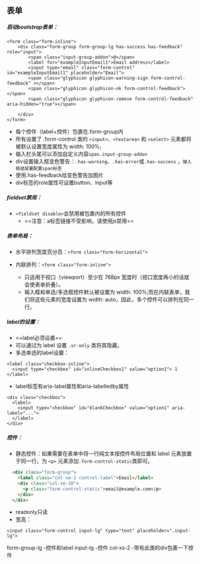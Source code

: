 ## 表单
##### 启动bootstrap表单：
```
<form class="form-inline">
    <div class="form-group form-group-lg has-success has-feedback" role="input">
        <span class="input-group-addon">@</span>
        <label for="exampleInputEmail1">Email address</label>
        <input type="email" class="form-control" id="exampleInputEmail1" placeholder="Email">
        <span class="glyphicon glyphicon-warning-sign form-control-feedback" ></span>
        <span class="glyphicon glyphicon-ok form-control-feedback"></span>
        <span class="glyphicon glyphicon-remove form-control-feedback" aria-hidden="true"></span>

    </div>
</form>
```
- 每个控件（label+控件）包裹在.form-group内
- 所有设置了 .form-control 类的 ```<input>```、```<textarea>``` 和 ```<select>``` 元素都将被默认设置宽度属性为 width: 100%;
- 输入栏头尾可以添加自定义内容```span.input-group-addon```
- div设置输入框变色警告：```.has-warning```、```.has-error```或```.has-success``` ，` 输入框结尾要配置span标签 `
- 使用.has-feedback给变色警告加图片
- div标签的role属性可设置button、input等

##### fieldset禁用：
- ```<fieldset disable>```会禁用被包裹内的所有控件  
    * ==注意：a标签链接不受影响，请使用js禁用==

##### 表单布局：
- 水平排列宽度百分百：```<form class="form-horizontal">```  

- 内联排列：```<form class="form-inline">```
    - 只适用于视口（viewport）至少在 768px 宽度时（视口宽度再小的话就会使表单折叠）。
    - 输入框和单选/多选框控件默认被设置为 width: 100%;而在内联表单，我们将这些元素的宽度设置为 width: auto，因此，多个控件可以排列在同一行。

##### label的设置：
- ==label必须设置==
- 可以通过为 label 设置 ```.sr-only``` 类将其隐藏。
- 多选单选的label设置：
```
<label class="checkbox-inline">
  <input type="checkbox" id="inlineCheckbox1" value="option1"> 1
</label>
```
- label标签有aria-label属性和aria-labelledby属性
```
<div class="checkbox">
  <label>
    <input type="checkbox" id="blankCheckbox" value="option1" aria-label="...">
  </label>
</div>
```

##### 控件：
- 静态控件：如果需要在表单中将一行纯文本按控件布局位置和 label 元素放置于同一行，为 ```<p>``` 元素添加```.form-control-static```类即可。
```html
  <div class="form-group">
    <label class="col-sm-2 control-label">Email</label>
    <div class="col-sm-10">
      <p class="form-control-static">email@example.com</p>
    </div>
  </div>
```
- readonly只读
- 宽高：
```
<input class="form-control input-lg" type="text" placeholder=".input-lg">

```
form-group-lg -控件和label
input-lg -控件
col-xs-2 -带有此类的div包裹一下控件